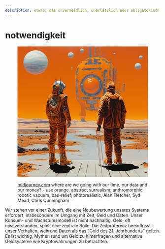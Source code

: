 ```yaml
---
description: etwas, das unvermeidlich, unerlässlich oder obligatorisch ist
---
```


# notwendigkeit

<figure><img src="../.gitbook/assets/image (58).png" alt=""><figcaption><p><a href="https://www.midjourney.com/app/">midjourney.com</a> where are we going with our time, our data and our money? - use orange, abstract surrealism, anthromorphic robotic vacuum, bas-relief, photorealistic, Alan Fletcher, Syd Mead, Chris Cunningham</p></figcaption></figure>

Wir stehen vor einer Zukunft, die eine Neubewertung unseres Systems erfordert, insbesondere im Umgang mit Zeit, Geld und Daten. Unser Konsum- und Wachstumsmodell ist nicht nachhaltig. Geld, oft missverstanden, spielt eine zentrale Rolle. Die Zeitpräferenz beeinflusst unser Verhalten, während Daten als das "Gold des 21. Jahrhunderts" gelten. Es ist wichtig, Mythen rund um Geld zu hinterfragen und alternative Geldsysteme wie Kryptowährungen zu betrachten.
